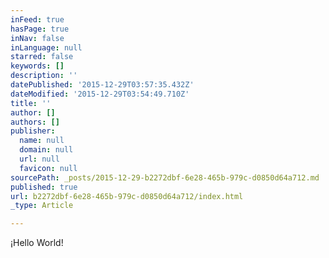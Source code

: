 ```yaml
---
inFeed: true
hasPage: true
inNav: false
inLanguage: null
starred: false
keywords: []
description: ''
datePublished: '2015-12-29T03:57:35.432Z'
dateModified: '2015-12-29T03:54:49.710Z'
title: ''
author: []
authors: []
publisher:
  name: null
  domain: null
  url: null
  favicon: null
sourcePath: _posts/2015-12-29-b2272dbf-6e28-465b-979c-d0850d64a712.md
published: true
url: b2272dbf-6e28-465b-979c-d0850d64a712/index.html
_type: Article

---
```

¡Hello World!